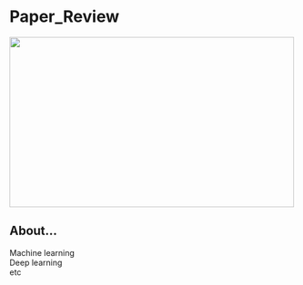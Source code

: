 # Paper_Review

<img src="https://user-images.githubusercontent.com/70367915/193221330-1241f908-0cab-42b1-b2b8-28dca56b5087.png" width="500" height="300"/>

## About...    
Machine learning   
Deep learning   
etc   

